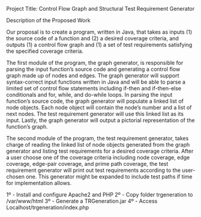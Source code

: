 Project Title:  Control Flow Graph and Structural Test Requirement Generator

Description of the Proposed Work

Our proposal is to create a program, written in Java, that takes as inputs (1) the source code of a function and (2) a desired coverage criteria, and outputs (1) a control flow graph and (1) a set of test requirements satisfying the specified coverage criteria.

The first module of the program, the graph generator, is responsible for parsing the input function’s source code and generating a control flow graph made up of nodes and edges.  The graph generator will support syntax-correct input functions written in Java and will be able to parse a limited set of control flow statements including if-then and if-then-else conditionals and for, while, and do-while loops.  In parsing the input function’s source code, the graph generator will populate a linked list of node objects.  Each node object will contain the node’s number and a list of next nodes.  The test requirement generator will use this linked list as its input.  Lastly, the graph generator will output a pictorial representation of the function’s graph.

The second module of the program, the test requirement generator, takes charge of reading the linked list of node objects generated from the graph generator and listing test requirements for a desired coverage criteria. After a user choose one of the coverage criteria including node coverage, edge coverage, edge-pair coverage, and prime path coverage, the test requirement generator will print out test requirements according to the user-chosen one. This generator might be expanded to include test paths if time for implementation allows.

1º - Install and configure Apache2 and PHP
2º - Copy folder trgeneration to /var/www/html
3º - Generate a TRGeneration.jar
4º - Access Localhost/trgeneration/index.php
